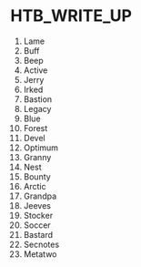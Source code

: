 # HTB_WRITE_UP

1) Lame
2) Buff
3) Beep
4) Active
5) Jerry
6) Irked
7) Bastion
8) Legacy 
9) Blue
10) Forest
11) Devel
12) Optimum
13) Granny
14) Nest
15) Bounty
16) Arctic
17) Grandpa
18) Jeeves
19) Stocker
20) Soccer
21) Bastard
22) Secnotes
23) Metatwo
